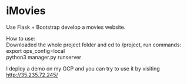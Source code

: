 # iMovies  

Use Flask + Bootstrap develop a movies website.  

How to use:  
Downloaded the whole project folder and cd to /project, run commands:  
export ops_config=local  
python3 manager.py runserver

I deploy a demo on my GCP and you can try to use it by visiting http://35.235.72.245/  



